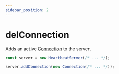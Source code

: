 ```yaml
---
sidebar_position: 2
---
```


# delConnection

Adds an active [Connection](/docs/reference/connection/constructor) to the server.

```typescript title="/src/CustomConnection.ts"
const server = new HeartbeatServer(/* ... */);

server.addConnection(new Connection(/* ... */));
```
